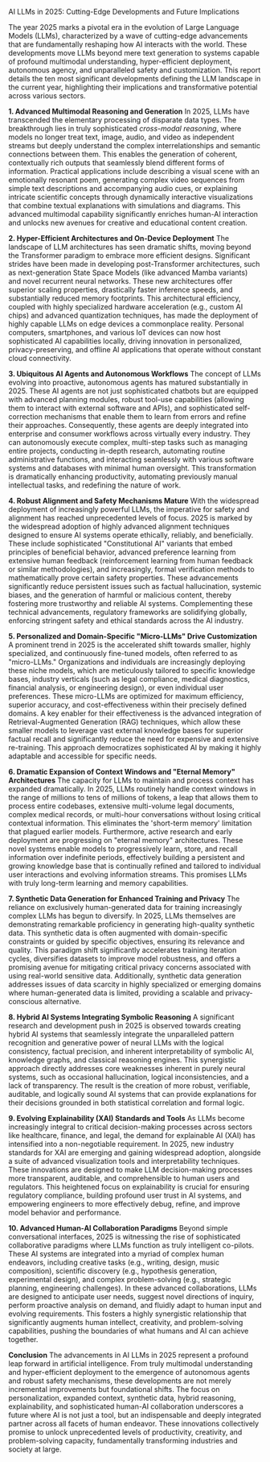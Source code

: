 AI LLMs in 2025: Cutting-Edge Developments and Future Implications

The year 2025 marks a pivotal era in the evolution of Large Language Models (LLMs), characterized by a wave of cutting-edge advancements that are fundamentally reshaping how AI interacts with the world. These developments move LLMs beyond mere text generation to systems capable of profound multimodal understanding, hyper-efficient deployment, autonomous agency, and unparalleled safety and customization. This report details the ten most significant developments defining the LLM landscape in the current year, highlighting their implications and transformative potential across various sectors.

**1. Advanced Multimodal Reasoning and Generation**
In 2025, LLMs have transcended the elementary processing of disparate data types. The breakthrough lies in truly sophisticated *cross-modal reasoning*, where models no longer treat text, image, audio, and video as independent streams but deeply understand the complex interrelationships and semantic connections between them. This enables the generation of coherent, contextually rich outputs that seamlessly blend different forms of information. Practical applications include describing a visual scene with an emotionally resonant poem, generating complex video sequences from simple text descriptions and accompanying audio cues, or explaining intricate scientific concepts through dynamically interactive visualizations that combine textual explanations with simulations and diagrams. This advanced multimodal capability significantly enriches human-AI interaction and unlocks new avenues for creative and educational content creation.

**2. Hyper-Efficient Architectures and On-Device Deployment**
The landscape of LLM architectures has seen dramatic shifts, moving beyond the Transformer paradigm to embrace more efficient designs. Significant strides have been made in developing post-Transformer architectures, such as next-generation State Space Models (like advanced Mamba variants) and novel recurrent neural networks. These new architectures offer superior scaling properties, drastically faster inference speeds, and substantially reduced memory footprints. This architectural efficiency, coupled with highly specialized hardware acceleration (e.g., custom AI chips) and advanced quantization techniques, has made the deployment of highly capable LLMs on edge devices a commonplace reality. Personal computers, smartphones, and various IoT devices can now host sophisticated AI capabilities locally, driving innovation in personalized, privacy-preserving, and offline AI applications that operate without constant cloud connectivity.

**3. Ubiquitous AI Agents and Autonomous Workflows**
The concept of LLMs evolving into proactive, autonomous agents has matured substantially in 2025. These AI agents are not just sophisticated chatbots but are equipped with advanced planning modules, robust tool-use capabilities (allowing them to interact with external software and APIs), and sophisticated self-correction mechanisms that enable them to learn from errors and refine their approaches. Consequently, these agents are deeply integrated into enterprise and consumer workflows across virtually every industry. They can autonomously execute complex, multi-step tasks such as managing entire projects, conducting in-depth research, automating routine administrative functions, and interacting seamlessly with various software systems and databases with minimal human oversight. This transformation is dramatically enhancing productivity, automating previously manual intellectual tasks, and redefining the nature of work.

**4. Robust Alignment and Safety Mechanisms Mature**
With the widespread deployment of increasingly powerful LLMs, the imperative for safety and alignment has reached unprecedented levels of focus. 2025 is marked by the widespread adoption of highly advanced alignment techniques designed to ensure AI systems operate ethically, reliably, and beneficially. These include sophisticated "Constitutional AI" variants that embed principles of beneficial behavior, advanced preference learning from extensive human feedback (reinforcement learning from human feedback or similar methodologies), and increasingly, formal verification methods to mathematically prove certain safety properties. These advancements significantly reduce persistent issues such as factual hallucination, systemic biases, and the generation of harmful or malicious content, thereby fostering more trustworthy and reliable AI systems. Complementing these technical advancements, regulatory frameworks are solidifying globally, enforcing stringent safety and ethical standards across the AI industry.

**5. Personalized and Domain-Specific "Micro-LLMs" Drive Customization**
A prominent trend in 2025 is the accelerated shift towards smaller, highly specialized, and continuously fine-tuned models, often referred to as "micro-LLMs." Organizations and individuals are increasingly deploying these niche models, which are meticulously tailored to specific knowledge bases, industry verticals (such as legal compliance, medical diagnostics, financial analysis, or engineering design), or even individual user preferences. These micro-LLMs are optimized for maximum efficiency, superior accuracy, and cost-effectiveness within their precisely defined domains. A key enabler for their effectiveness is the advanced integration of Retrieval-Augmented Generation (RAG) techniques, which allow these smaller models to leverage vast external knowledge bases for superior factual recall and significantly reduce the need for expensive and extensive re-training. This approach democratizes sophisticated AI by making it highly adaptable and accessible for specific needs.

**6. Dramatic Expansion of Context Windows and "Eternal Memory" Architectures**
The capacity for LLMs to maintain and process context has expanded dramatically. In 2025, LLMs routinely handle context windows in the range of millions to tens of millions of tokens, a leap that allows them to process entire codebases, extensive multi-volume legal documents, complex medical records, or multi-hour conversations without losing critical contextual information. This eliminates the 'short-term memory' limitation that plagued earlier models. Furthermore, active research and early deployment are progressing on "eternal memory" architectures. These novel systems enable models to progressively learn, store, and recall information over indefinite periods, effectively building a persistent and growing knowledge base that is continually refined and tailored to individual user interactions and evolving information streams. This promises LLMs with truly long-term learning and memory capabilities.

**7. Synthetic Data Generation for Enhanced Training and Privacy**
The reliance on exclusively human-generated data for training increasingly complex LLMs has begun to diversify. In 2025, LLMs themselves are demonstrating remarkable proficiency in generating high-quality synthetic data. This synthetic data is often augmented with domain-specific constraints or guided by specific objectives, ensuring its relevance and quality. This paradigm shift significantly accelerates training iteration cycles, diversifies datasets to improve model robustness, and offers a promising avenue for mitigating critical privacy concerns associated with using real-world sensitive data. Additionally, synthetic data generation addresses issues of data scarcity in highly specialized or emerging domains where human-generated data is limited, providing a scalable and privacy-conscious alternative.

**8. Hybrid AI Systems Integrating Symbolic Reasoning**
A significant research and development push in 2025 is observed towards creating hybrid AI systems that seamlessly integrate the unparalleled pattern recognition and generative power of neural LLMs with the logical consistency, factual precision, and inherent interpretability of symbolic AI, knowledge graphs, and classical reasoning engines. This synergistic approach directly addresses core weaknesses inherent in purely neural systems, such as occasional hallucination, logical inconsistencies, and a lack of transparency. The result is the creation of more robust, verifiable, auditable, and logically sound AI systems that can provide explanations for their decisions grounded in both statistical correlation and formal logic.

**9. Evolving Explainability (XAI) Standards and Tools**
As LLMs become increasingly integral to critical decision-making processes across sectors like healthcare, finance, and legal, the demand for explainable AI (XAI) has intensified into a non-negotiable requirement. In 2025, new industry standards for XAI are emerging and gaining widespread adoption, alongside a suite of advanced visualization tools and interpretability techniques. These innovations are designed to make LLM decision-making processes more transparent, auditable, and comprehensible to human users and regulators. This heightened focus on explainability is crucial for ensuring regulatory compliance, building profound user trust in AI systems, and empowering engineers to more effectively debug, refine, and improve model behavior and performance.

**10. Advanced Human-AI Collaboration Paradigms**
Beyond simple conversational interfaces, 2025 is witnessing the rise of sophisticated collaborative paradigms where LLMs function as truly intelligent co-pilots. These AI systems are integrated into a myriad of complex human endeavors, including creative tasks (e.g., writing, design, music composition), scientific discovery (e.g., hypothesis generation, experimental design), and complex problem-solving (e.g., strategic planning, engineering challenges). In these advanced collaborations, LLMs are designed to anticipate user needs, suggest novel directions of inquiry, perform proactive analysis on demand, and fluidly adapt to human input and evolving requirements. This fosters a highly synergistic relationship that significantly augments human intellect, creativity, and problem-solving capabilities, pushing the boundaries of what humans and AI can achieve together.

**Conclusion**
The advancements in AI LLMs in 2025 represent a profound leap forward in artificial intelligence. From truly multimodal understanding and hyper-efficient deployment to the emergence of autonomous agents and robust safety mechanisms, these developments are not merely incremental improvements but foundational shifts. The focus on personalization, expanded context, synthetic data, hybrid reasoning, explainability, and sophisticated human-AI collaboration underscores a future where AI is not just a tool, but an indispensable and deeply integrated partner across all facets of human endeavor. These innovations collectively promise to unlock unprecedented levels of productivity, creativity, and problem-solving capacity, fundamentally transforming industries and society at large.